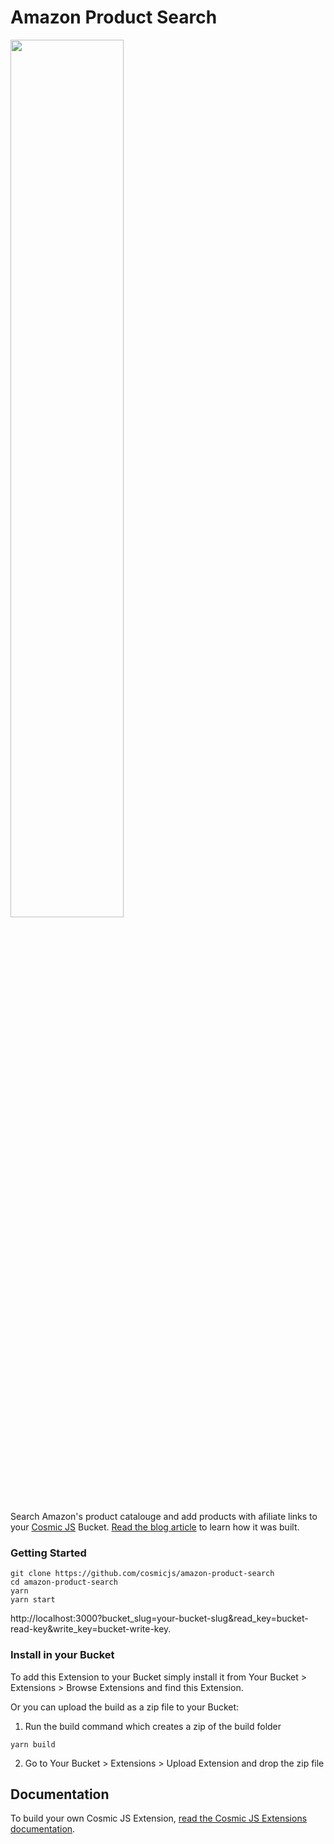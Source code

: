 # Amazon Product Search
<img width="60%" src="https://cosmicjs.com/uploads/479bbfa0-5e7a-11e7-9efa-1959153891b6-amazon-product-search.jpg" />

Search Amazon's product catalouge and add products with afiliate links to your [Cosmic JS](https://cosmicjs.com) Bucket.  [Read the blog article](https://cosmicjs.com/blog/building-and-publishing-a-cosmic-js-extension-using-bitbucket-pipelines) to learn how it was built.
### Getting Started
```
git clone https://github.com/cosmicjs/amazon-product-search
cd amazon-product-search
yarn
yarn start
```
http://localhost:3000?bucket_slug=your-bucket-slug&read_key=bucket-read-key&write_key=bucket-write-key.

### Install in your Bucket
To add this Extension to your Bucket simply install it from Your Bucket > Extensions > Browse Extensions and find this Extension.

Or you can upload the build as a zip file to your Bucket:
1. Run the build command which creates a zip of the build folder
```
yarn build
```
2. Go to Your Bucket > Extensions > Upload Extension and drop the zip file
## Documentation
To build your own Cosmic JS Extension, [read the Cosmic JS Extensions documentation](https://cosmicjs.com/docs/extensions).
